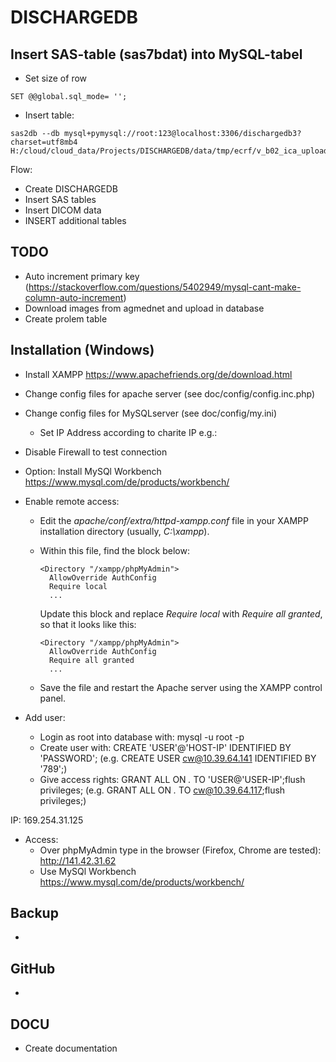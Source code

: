 # DISCHARGEDB



## Insert SAS-table (sas7bdat) into MySQL-tabel

- Set size of row
```
SET @@global.sql_mode= '';
```
- Insert table: 
```
sas2db --db mysql+pymysql://root:123@localhost:3306/dischargedb3?charset=utf8mb4 H:/cloud/cloud_data/Projects/DISCHARGEDB/data/tmp/ecrf/v_b02_ica_upload.sas7bdat
```

Flow:
- Create DISCHARGEDB
- Insert SAS tables
- Insert DICOM data
- INSERT additional tables





## TODO

- Auto increment primary key  (https://stackoverflow.com/questions/5402949/mysql-cant-make-column-auto-increment)
- Download images from agmednet and upload in database
- Create prolem table



## Installation (Windows)

- Install XAMPP  https://www.apachefriends.org/de/download.html

- Change config files for apache server (see doc/config/config.inc.php)

- Change config files for MySQLserver (see doc/config/my.ini)

  - Set IP Address according to charite IP e.g.: 

- Disable Firewall to test connection

- Option: Install MySQl Workbench https://www.mysql.com/de/products/workbench/

- Enable remote access: 

  - Edit the *apache/conf/extra/httpd-xampp.conf* file in your XAMPP installation directory (usually, *C:\xampp*).

  - Within this file, find the block below:

    ```
    <Directory "/xampp/phpMyAdmin">
      AllowOverride AuthConfig
      Require local
      ...
    ```

    Update this block and replace *Require local* with *Require all granted*, so that it looks like this:

    ```
    <Directory "/xampp/phpMyAdmin">
      AllowOverride AuthConfig
      Require all granted
      ...
    ```

  - Save the file and restart the Apache server using the XAMPP control panel.

- Add user:

  - Login as root into database with: mysql -u root -p
  - Create user with: CREATE 'USER'@'HOST-IP' IDENTIFIED BY 'PASSWORD'; (e.g. CREATE USER  cw@10.39.64.141 IDENTIFIED BY '789';)
  - Give access rights: GRANT ALL ON *.* TO 'USER@'USER-IP';flush privileges; (e.g. GRANT ALL ON *.* TO cw@10.39.64.117;flush privileges;)

IP: 169.254.31.125

- Access: 
  - Over phpMyAdmin type in the browser (Firefox, Chrome are tested): http://141.42.31.62 
  -  Use MySQl Workbench https://www.mysql.com/de/products/workbench/

## Backup

- 



## GitHub

- 

## DOCU

- Create documentation

